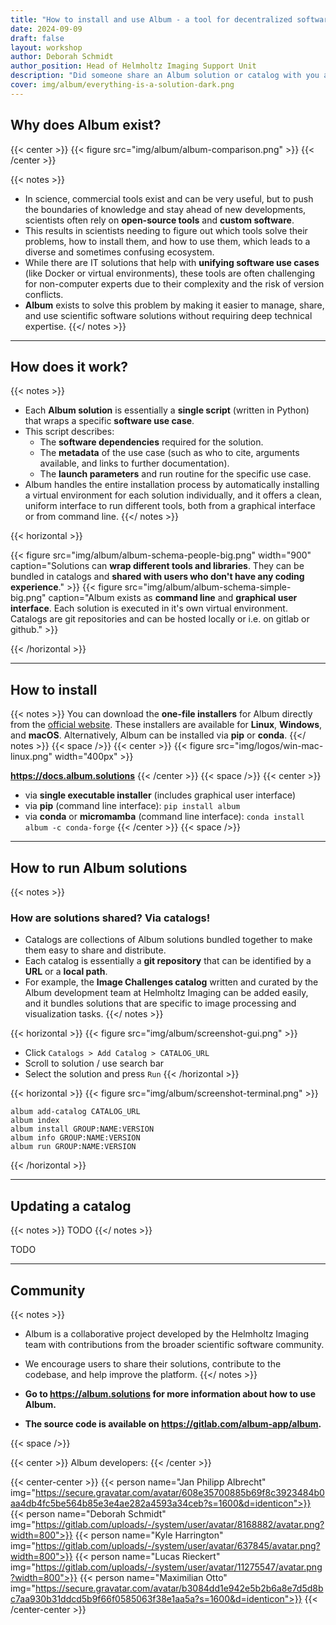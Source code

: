 ```yaml
---
title: "How to install and use Album - a tool for decentralized software use case sharing"
date: 2024-09-09
draft: false
layout: workshop
author: Deborah Schmidt
author_position: Head of Helmholtz Imaging Support Unit
description: "Did someone share an Album solution or catalog with you and you have never heard of the tool? This tutorial will summarize what Album does, and how you can install and use it."
cover: img/album/everything-is-a-solution-dark.png
---
```


## Why does Album exist?
{{< center >}}
{{< figure src="img/album/album-comparison.png" >}}
{{< /center >}}

{{< notes >}}
- In science, commercial tools exist and can be very useful, but to push the boundaries of knowledge and stay ahead of new developments, scientists often rely on **open-source tools** and **custom software**.
- This results in scientists needing to figure out which tools solve their problems, how to install them, and how to use them, which leads to a diverse and sometimes confusing ecosystem.
- While there are IT solutions that help with **unifying software use cases** (like Docker or virtual environments), these tools are often challenging for non-computer experts due to their complexity and the risk of version conflicts. 
- **Album** exists to solve this problem by making it easier to manage, share, and use scientific software solutions without requiring deep technical expertise.
{{</ notes >}}

---

## How does it work?

{{< notes >}}

- Each **Album solution** is essentially a **single script** (written in Python) that wraps a specific **software use 
  case**.
- This script describes:
  - The **software dependencies** required for the solution.
  - The **metadata** of the use case (such as who to cite, arguments available, and links to further documentation).
  - The **launch parameters** and run routine for the specific use case.
- Album handles the entire installation process by automatically installing a virtual environment for each solution 
  individually, and it offers a clean, uniform interface to run different tools, both from a graphical interface or 
  from command line.
{{</ notes >}}

{{< horizontal >}}

{{< figure src="img/album/album-schema-people-big.png" width="900" caption="Solutions can **wrap different tools and libraries**. They can be bundled in catalogs and **shared with users who don't have any coding experience**." >}}
{{< figure src="img/album/album-schema-simple-big.png" caption="Album exists as **command line** and **graphical user interface**. Each solution is executed in it's own virtual environment. Catalogs are git repositories and can be hosted locally or i.e. on gitlab or github." >}}

{{< /horizontal >}}

---

## How to install
{{< notes >}}
You can download the **one-file installers** for Album directly from the [official website](https://album.solutions). These installers are available for **Linux**, **Windows**, and **macOS**.
Alternatively, Album can be installed via **pip** or **conda**.
{{</ notes >}}
{{< space />}}
{{< center >}}
{{< figure src="img/logos/win-mac-linux.png" width="400px" >}}

**https://docs.album.solutions**
{{< /center >}}
{{< space />}}
{{< center >}}
- via **single executable installer** (includes graphical user interface)
- via **pip** (command line interface): `pip install album`
- via **conda** or **micromamba** (command line interface): `conda install album -c conda-forge`
{{< /center >}}
{{< space />}}

---

## How to run Album solutions
{{< notes >}}
### How are solutions shared? Via catalogs!
- Catalogs are collections of Album solutions bundled together to make them easy to share and distribute.
- Each catalog is essentially a **git repository** that can be identified by a **URL** or a **local path**.
- For example, the **Image Challenges catalog** written and curated by the Album development team at Helmholtz Imaging can be added easily, and it bundles solutions that are specific to image processing and visualization tasks.
{{</ notes >}}

{{< horizontal >}}
{{< figure src="img/album/screenshot-gui.png" >}}

- Click `Catalogs > Add Catalog > CATALOG_URL`
- Scroll to solution / use search bar
- Select the solution and press `Run` 
{{< /horizontal >}}

{{< horizontal >}}
{{< figure src="img/album/screenshot-terminal.png" >}}

```
album add-catalog CATALOG_URL
album index
album install GROUP:NAME:VERSION
album info GROUP:NAME:VERSION
album run GROUP:NAME:VERSION
```
{{< /horizontal >}}

---

## Updating a catalog
{{< notes >}}
TODO
{{</ notes >}}

TODO

---

## Community

{{< notes >}}
- Album is a collaborative project developed by the Helmholtz Imaging team with contributions from the broader 
scientific software community.
- We encourage users to share their solutions, contribute to the codebase, and help improve the platform.
{{</ notes >}}

- **Go to https://album.solutions for more information about how to use Album.**
- **The source code is available on https://gitlab.com/album-app/album.**

{{< space />}}


{{< center >}}
Album developers:
{{< /center >}}

{{< center-center >}}
{{< person name="Jan Philipp Albrecht" img="https://secure.gravatar.com/avatar/608e35700885b69f8c3923484b0aa4db4fc5be564b85e3e4ae282a4593a34ceb?s=1600&d=identicon">}}
{{< person name="Deborah Schmidt" img="https://gitlab.com/uploads/-/system/user/avatar/8168882/avatar.png?width=800">}}
{{< person name="Kyle Harrington" img="https://gitlab.com/uploads/-/system/user/avatar/637845/avatar.png?width=800">}}
{{< person name="Lucas Rieckert" img="https://gitlab.com/uploads/-/system/user/avatar/11275547/avatar.png?width=800">}}
{{< person name="Maximilian Otto" img="https://secure.gravatar.com/avatar/b3084dd1e942e5b2b6a8e7d5d8bc7aa930b31ddcd5b9f66f0585063f38e1aa5a?s=1600&d=identicon">}}
{{< /center-center >}}
